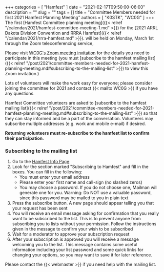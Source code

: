 +++
categories = [ "Hamfest" ]
date = "2021-02-17T09:50:00-06:00"
description = ""
slug = ""
tags = []
title = "Committee Members needed for first 2021 Hamfest Planning Meeting"
authors = [ "K0STK", "WC0G" ]
+++
The first
[Hamfest Committee planning meeting]({{< relref "/calendar/2021/hamfest-committee-meeting-1.md" >}})
for the
[2021 ARRL Dakota Division Convention and RRRA Hamfest]({{< relref "/calendar/2021/rrra-hamfest.md" >}}).
will be held on Monday, March 1st through the Zoom teleconferencing
service,

Please visit
[WC0G's Zoom meeting
invitation](https://lists.rrra.org/mailman/private/hamfest/2021-February/000274.html)
for the details you need to participate in this meeting (you must
[subscribe to the hamfest mailing list]({{< relref "/post/2021/committee-members-needed-for-2021-hamfest-planning-meeting.md#subscribing-to-the-mailing-list" >}})
to view this Zoom invitation.)

Lots of volunteers will make the work easy for everyone; please consider
joining the committee for 2021 and contact {{< mailto WC0G >}} if
you have any questions.
<!--more-->

Hamfest Committee volunteers are asked to
[subscribe to the hamfest mailing list]({{< relref "/post/2021/committee-members-needed-for-2021-hamfest-planning-meeting.md#subscribing-to-the-mailing-list" >}})
so that they can stay informed and be a part of the conversation.
Volunteers may subscribe multiple addresses (e.g. work and mobile
e-mail) if desired.

**Returning volunteers must re-subscribe to the hamfest list to confirm
their participation.**

### Subscribing to the mailing list

1. Go to the [Hamfest Info Page](https://lists.rrra.org/mailman/listinfo/hamfest)
1. Look for the section marked "Subscribing to Hamfest" and fill in the
boxes. You can fill in the following:
    * You must enter your email address
    * Please enter your first name and call-sign (no slashed zeros)
    * You may choose a password. If you do not choose one, Mailman will generate one for you. Warning: Do NOT use a valuable password, since this password may be mailed to you in plain text
1. Press the subscribe button. A new page should appear telling you that your
request has been sent
1. You will receive an email message asking for confirmation that you
really want to be subscribed to the list. This is to prevent anyone
from subscribing you to lists without your permission. Follow the
instructions given in the message to confirm your wish to be subscribed
1. Wait for a moderator to approve your subscription request
1. After your subscription is approved you will receive a message welcoming
you to the list. This message contains some useful information including
your list password and some quick links for changing your options, so
you may want to save it for later reference.

Please contact the {{< webmaster >}} if you need help with the mailing
list.
